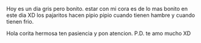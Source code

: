 Hoy es un dia gris pero bonito. estar con mi cora es de lo mas bonito en este dia XD
los pajaritos hacen pipio pipio cuando tienen hambre y cuando tienen frio.


Hola corita hermosa ten pasiencia y pon atencion. 
P.D. te amo mucho XD